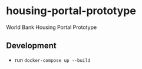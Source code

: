 # housing-portal-prototype

World Bank Housing Portal Prototype

## Development

- run `docker-compose up --build`
